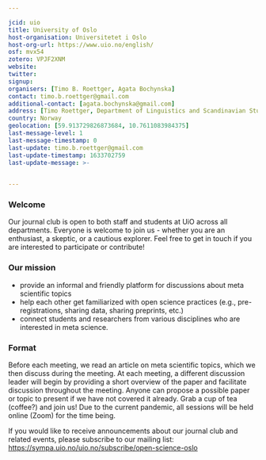 ```yaml
---

jcid: uio
title: University of Oslo
host-organisation: Universitetet i Oslo
host-org-url: https://www.uio.no/english/
osf: mvx54
zotero: VPJF2XNM
website: 
twitter: 
signup: 
organisers: [Timo B. Roettger, Agata Bochynska]
contact: timo.b.roettger@gmail.com
additional-contact: [agata.bochynska@gmail.com]
address: [Timo Roettger, Department of Linguistics and Scandinavian Studies, Niels Henrik Abels vei 36, 0313, Oslo, Norway]
country: Norway
geolocation: [59.913729826873684, 10.7611083984375]
last-message-level: 1
last-message-timestamp: 0
last-update: timo.b.roettger@gmail.com
last-update-timestamp: 1633702759
last-update-message: >-
  

---
```


### **Welcome**

Our journal club is open to both staff and students at UiO across all departments. Everyone is welcome to join us - whether you are an enthusiast, a skeptic, or a cautious explorer. Feel free to get in touch if you are interested to participate or contribute!

### Our mission

-   provide an informal and friendly platform for discussions about meta scientific topics
-   help each other get familiarized with open science practices (e.g., pre-registrations, sharing data, sharing preprints, etc.)
-   connect students and researchers from various disciplines who are interested in meta science.

### Format

Before each meeting, we read an article on meta scientific topics, which we then discuss during the meeting. At each meeting, a different discussion leader will begin by providing a short overview of the paper and facilitate discussion throughout the meeting. Anyone can propose a possible paper or topic to present if we have not covered it already. Grab a cup of tea (coffee?) and join us! Due to the current pandemic, all sessions will be held online (Zoom) for the time being.

If you would like to receive announcements about our journal club and related events, please subscribe to our mailing list: https://sympa.uio.no/uio.no/subscribe/open-science-oslo
